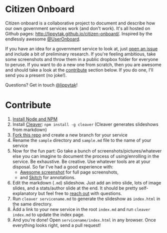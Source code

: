 # Citizen Onboard
Citizen onboard is a collaborative project to document and describe how our own government services work (and don't work). It's all hosted on Github pages: http://lippytak.github.io/citizen-onboard/. Inspired by the endlessly awesome [@UserOnboard](http://www.twitter.com/useronboard).

If you have an idea for a government service to look at, just [open an issue](https://github.com/lippytak/citizen-onboard/issues) and include a bit of preliminary research. If you're feeling ambitious, take some screenshots and throw them in a public dropbox folder for everyone to peruse. If you want to do a new one from scratch, then you are awesome and should take a look at the [contribute](#contribute) section below. If you do one, I'll send you a present (no joke!).

Questions? Get in touch [@lippytak](http://twitter.com/lippytak)!

# Contribute
1. [Install Node and NPM](https://gist.github.com/isaacs/579814#file-node-and-npm-in-30-seconds-sh)
2. Install [Cleaver](https://github.com/jdan/cleaver/): `npm install -g cleaver` (Cleaver generates slideshows from markdown)
3. [Fork this repo](fork) and create a new branch for your service
4. Rename the `sample` directory and `sample.md` file to the name of your service
5. Now for the fun part: Go take a bunch of screenshots/pictures/whatever else you can imagine to document the process of using/enrolling in the service. Be exhaustive. Be creative. Use whatever tools are at your disposal. So far I've had a good experience with:
    - [Awesome screenshot](https://chrome.google.com/webstore/detail/awesome-screenshot-captur/alelhddbbhepgpmgidjdcjakblofbmce?hl=en) for full page screenshots,
    - and [Skitch](http://evernote.com/skitch/) for annotations.
6. Edit the markdown (`.md`) slideshow. Just add an intro slide, lots of image slides, and a stats/author slide at the end. It should be pretty self-explanatory but feel free to [reach out](http://www.twitter.com/lippytak) with questions.
7. Run `cleaver servicename.md` to generate the slideshow as `index.html` in the same directory.
8. Ådd a link to your new service in the root `index.md` and run `cleaver index.md` to update the index page.
9. And you're done! Open `servicename/index.html` in any browser. Once everything looks right, send a pull request!